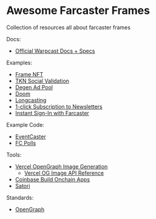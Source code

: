 # Awesome Farcaster Frames

Collection of resources all about farcaster frames

Docs:
- [Official Warpcast Docs + Specs](https://warpcast.notion.site/Farcaster-Frames-4bd47fe97dc74a42a48d3a234636d8c5)

Examples:
- [Frame NFT](https://warpcast.com/jacopo.eth/0x97f2c919)
- [TKN Social Validation](https://warpcast.com/kindness/0xa3b09f44)
- [Degen Ad Pool](https://warpcast.com/artlu/0xad77e375)
- [Doom](https://warpcast.com/cassie/0xc329ea28)
- [Longcasting](https://warpcast.com/riotgoools/0xefad79c7)
- [1-click Subscription to Newsletters](https://warpcast.com/kugusha.eth/0xe9cc5c45)
- [Instant Sign-In with Farcaster](https://warpcast.com/jtgi/0x90f2e3ad)

Example Code:
- [EventCaster](https://github.com/mko4444/eventcaster-frame)
- [FC Polls](https://github.com/farcasterxyz/fc-polls)

Tools:
- [Vercel OpenGraph Image Generation](https://vercel.com/docs/functions/edge-functions/og-image-generation)
    - [Vercel OG Image API Reference](https://vercel.com/docs/functions/edge-functions/og-image-generation/og-image-api)
- [Coinbase Build Onchain Apps](https://github.com/coinbase/build-onchain-apps)
- [Satori](https://github.com/vercel/satori)

Standards:
- [OpenGraph](https://ogp.me/)
